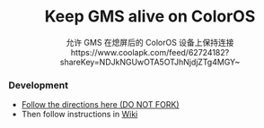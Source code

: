 <h1 align="center">Keep GMS alive on ColorOS</h1>

<p align="center">
允许 GMS 在熄屏后的 ColorOS 设备上保持连接 https://www.coolapk.com/feed/62724182?shareKey=NDJkNGUwOTA5OTJhNjdjZTg4MGY~
</p>


### Development
- [Follow the directions here (DO NOT FORK)](https://help.github.com/en/github/creating-cloning-and-archiving-repositories/creating-a-repository-from-a-template)
- Then follow instructions in [Wiki](https://github.com/Zackptg5/MMT-Extended/wiki)
